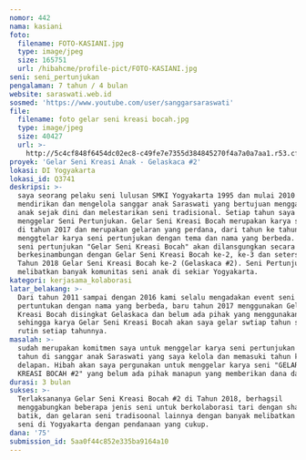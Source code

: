 ```yaml
---
nomor: 442
nama: kasiani
foto:
  filename: FOTO-KASIANI.jpg
  type: image/jpeg
  size: 165751
  url: /hibahcme/profile-pict/FOTO-KASIANI.jpg
seni: seni_pertunjukan
pengalaman: 7 tahun / 4 bulan
website: saraswati.web.id
sosmed: 'https://www.youtube.com/user/sanggarsaraswati'
file:
  filename: foto gelar seni kreasi bocah.jpg
  type: image/jpeg
  size: 40427
  url: >-
    http://5c4cf848f6454dc02ec8-c49fe7e7355d384845270f4a7a0a7aa1.r53.cf2.rackcdn.com/03eb83a2-ba63-417f-bdb2-d35592402a37/foto%20gelar%20seni%20kreasi%20bocah.jpg
proyek: 'Gelar Seni Kreasi Anak - Gelaskaca #2'
lokasi: DI Yogyakarta
lokasi_id: Q3741
deskripsi: >-
  saya seorang pelaku seni lulusan SMKI Yogyakarta 1995 dan mulai 2010
  mendirikan dan mengelola sanggar anak Saraswati yang bertujuan menggali bakat
  anak sejak dini dan melestarikan seni tradisional. Setiap tahun saya selalu
  menggelar Seni Pertunjukan. Gelar Seni Kreasi Bocah merupakan karya seni saya
  di tahun 2017 dan merupakan gelaran yang perdana, dari tahun ke tahun kami
  menggtelar karya seni pertunjukan dengan tema dan nama yang berbeda. event
  seni pertunjukan "Gelar Seni Kreasi Bocah" akan dilansgungkan secara
  berkesinambungan dengan Gelar Seni Kreasi Bocah ke-2, ke-3 dan setersunya. di
  Tahun 2018 Gelar Seni Kreasi Bocah ke-2 (Gelaskaca #2). Seni Pertunjukan ini
  melibatkan banyak komunitas seni anak di sekiar Yogyakarta.
kategori: kerjasama_kolaborasi
latar_belakang: >-
  Dari tahun 2011 sampai dengan 2016 kami selalu mengadakan event seni
  pertuntukan dengan nama yang berbeda, baru tahun 2017 menggunakan Gelar Seni
  Kreasi Bocah disingkat Gelaskaca dan belum ada pihak yang menggunakannya,
  sehingga karya Gelar Seni Kreasi Bocah akan saya gelar swtiap tahun secara
  rutin setiap tahunnya. 
masalah: >-
  sudah merupakan komitmen saya untuk menggelar karya seni pertunjukan setiap
  tahun di sanggar anak Saraswati yang saya kelola dan memasuki tahun ke
  delapan. Hibah akan saya pergunakan untuk menggelar karya seni "GELAR SENI
  KREASI BOCAH #2" yang belum ada pihak manapun yang memberikan dana dampingan.
durasi: 3 bulan
sukses: >-
  Terlaksananya Gelar Seni Kreasi Bocah #2 di Tahun 2018, berhagsil
  menggabungkan beberapa jenis seni untuk berkolaborasi tari dengan shadow
  batik, dan gelaran seni tradisoonal lainnya dengan banyak melibatkan komunitas
  seni di Yogyakarta dengan pendanaan yang cukup.
dana: '75'
submission_id: 5aa0f44c852e335ba9164a10
---
```


